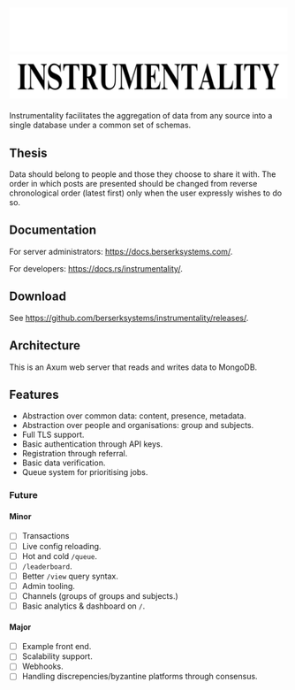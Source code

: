 ![Instrumentality](./assets/dark-header.png#gh-dark-mode-only)
![](./assets/light-header.png#gh-light-mode-only)
---
Instrumentality facilitates the aggregation of data from any source into a 
single database under a common set of schemas.

## Thesis
Data should belong to people and those they choose to share it with. The order
in which posts are presented should be changed from reverse chronological order
 (latest first) only when the user expressly wishes to do so.

## Documentation
For server administrators: <https://docs.berserksystems.com/>.

For developers: <https://docs.rs/instrumentality/>.

## Download
See <https://github.com/berserksystems/instrumentality/releases/>.

## Architecture
This is an Axum web server that reads and writes data to MongoDB.

## Features
- Abstraction over common data: content, presence, metadata.
- Abstraction over people and organisations: group and subjects.
- Full TLS support.
- Basic authentication through API keys.
- Registration through referral.
- Basic data verification.
- Queue system for prioritising jobs.

### Future
#### Minor
- [ ] Transactions
- [ ] Live config reloading.
- [ ] Hot and cold `/queue`.
- [ ] `/leaderboard`.
- [ ] Better `/view` query syntax.
- [ ] Admin tooling.
- [ ] Channels (groups of groups and subjects.)
- [ ] Basic analytics & dashboard on `/`.

#### Major
- [ ] Example front end.
- [ ] Scalability support.
- [ ] Webhooks.
- [ ] Handling discrepencies/byzantine platforms through consensus.